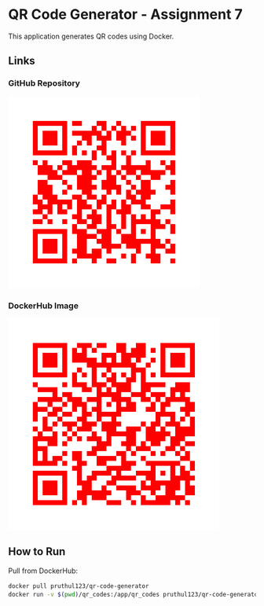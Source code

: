 # QR Code Generator - Assignment 7

This application generates QR codes using Docker.

## Links

### GitHub Repository
![GitHub QR Code](qr_codes/QRCode_20251004213502.png)

### DockerHub Image  
![DockerHub QR Code](qr_codes/QRCode_20251004213503.png)

## How to Run

Pull from DockerHub:
```bash
docker pull pruthul123/qr-code-generator
docker run -v $(pwd)/qr_codes:/app/qr_codes pruthul123/qr-code-generator